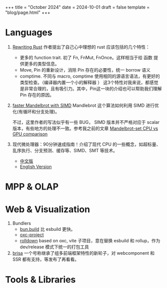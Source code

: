 +++
title = "October 2024"
date = 2024-10-01
draft = false
template = "blog/page.html"
+++

# Languages
1. [Rewriting Rust](https://josephg.com/blog/rewriting-rust/) 
   作者提出了自己心中理想的 rust 应该包括的几个特性：
   - 更多的 function trait. 初了 Fn, FnMut, FnOnce。这样相当于给 函数 提供更多的类型信息。
   - Move, Pin 的重新设计，消除 Pin 存在的必要性，统一 borrow 语义
   - comptime. 不同与 macro, comptime 使用相同的源语言语法，有更好的类型检查。（编译器内置一个小的解释器 ）
   这3个特性对我来说，都感觉是非常合理的，且有吸引力。其中，Pin这一块的介绍也可以帮助我们理解 Pin 存在的原因。

2. [faster Mandelbrot with SIMD](https://pythonspeed.com/articles/optimizing-with-simd/)
   Mandlebrot 这个算法如何利用 SIMD 进行优化(有循环和分支处理)。
   
   不过，这里作者的写法似乎有一些 BUG， SIMD 版本并不严格对应于 scalar 版本，有些地方的处理不一致。参考我之前的文章 
   [Mandelbrot-set CPU vs GPU comparison](@/blog/2024-08-17-mandelbrot-gpu.md)
3. 现代微处理器：90分钟速成指南！介绍了现代 CPU 的一些概念，如超标量、乱序执行、分支预测、缓存等、SIMD、SMT 等技术。
   - [中文版](https://zhuanlan.zhihu.com/p/645343994)
   - [English Version](https://www.lighterra.com/papers/modernmicroprocessors/)

# MPP & OLAP

# Web & Visualization
1. Bundlers
   - [bun.build](https://bun.sh/docs/bundler) 比 esbuild 更快。
   - [oxc-project](https://oxc-project.github.io)
   - [rolldown](https://rolldown.rs) based on oxc, vite 子项目，意在替换 esbuild 和 rollup，作为 dev/release 模式下统一的打包工具
2. [brisa](https://brisa.build) 一个号称继承了组多前端框架特性的新轮子，对 webcomponent 和 SSR 都有支持，等发布了再看看。

# Tools & Libraries